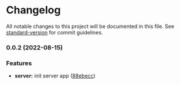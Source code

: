 # Changelog

All notable changes to this project will be documented in this file. See [standard-version](https://github.com/conventional-changelog/standard-version) for commit guidelines.

### 0.0.2 (2022-08-15)


### Features

* **server:** init server app ([88ebecc](https://github.com/vitalii88/store-api/commit/88ebecc2677223c8d1d3c284c9fe5bdbe970e5b3))
